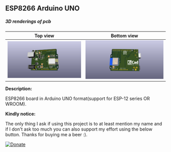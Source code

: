 ## ESP8266 Arduino UNO

##### 3D renderings of pcb

Top view | Bottom view
------------ | -------------
![Alt text](3d/renderings/esp8266_uno_top.png?raw=true "top view") | ![Alt text](3d/renderings/esp8266_uno_bottom.png?raw=true "bottom view")

**Description:**

ESP8266 board in Arduino UNO format(support for ESP-12 series OR WROOM).


**Kindly notice:**

The only thing I ask if using this project is to at least mention my name and if I don't ask too much you can also support my effort using the below button. Thanks for buying me a beer :).

[![Donate](https://img.shields.io/badge/Donate-PayPal-green.svg)](https://www.paypal.com/cgi-bin/webscr?cmd=_s-xclick&hosted_button_id=3ELNC7T6XRJ74&source=url)